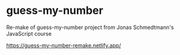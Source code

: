 # guess-my-number

Re-make of guess-my-number project from Jonas Schmedtmann's JavaScript course

https://guess-my-number-remake.netlify.app/
